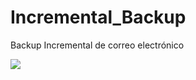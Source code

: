# Incremental_Backup
Backup Incremental de correo electrónico

![](https://www.aripagua.com/img/incre.jpg)
